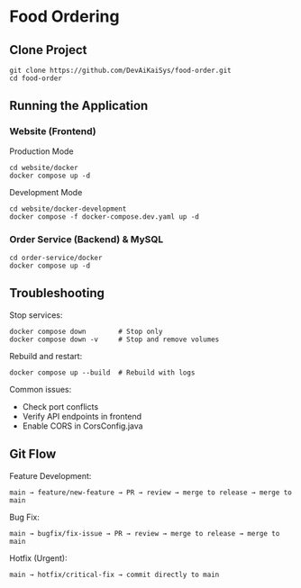 # Food Ordering

## Clone Project

```
git clone https://github.com/DevAiKaiSys/food-order.git
cd food-order
```

##  Running the Application

### Website (Frontend)

Production Mode

```
cd website/docker
docker compose up -d
```

Development Mode

```
cd website/docker-development
docker compose -f docker-compose.dev.yaml up -d
```

### Order Service (Backend) & MySQL

```
cd order-service/docker
docker compose up -d
```

## Troubleshooting

Stop services:

```
docker compose down        # Stop only
docker compose down -v     # Stop and remove volumes
```

Rebuild and restart:

```
docker compose up --build  # Rebuild with logs
```

Common issues:
- Check port conflicts
- Verify API endpoints in frontend
- Enable CORS in CorsConfig.java

## Git Flow

Feature Development:

```
main → feature/new-feature → PR → review → merge to release → merge to main
```

Bug Fix:

```
main → bugfix/fix-issue → PR → review → merge to release → merge to main
```

Hotfix (Urgent):

```
main → hotfix/critical-fix → commit directly to main
```